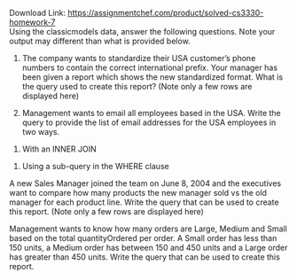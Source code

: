 Download Link: https://assignmentchef.com/product/solved-cs3330-homework-7
<br>
Using the classicmodels data, answer the following questions.  Note your output may different than what is provided below.

<ol>

 <li>The company wants to standardize their USA customer’s phone numbers to contain the correct international prefix. Your manager has been given a report which shows the new standardized format. What is the query used to create this report?  (Note only a few rows are displayed here)</li>

</ol>




<ol start="2">

 <li>Management wants to email all employees based in the USA. Write the query to provide the list of email addresses for the USA employees in two ways.</li>

</ol>




<ol>

 <li>With an INNER JOIN</li>

</ol>










<ol>

 <li>Using a sub-query in the WHERE clause</li>

</ol>

A new Sales Manager joined the team on June 8, 2004 and the executives want to compare how many products the new manager sold vs the old manager for each product line.  Write the query that can be used to create this report.  (Note only a few rows are displayed here)







Management wants to know how many orders are Large, Medium and Small based on the total quantityOrdered per order.  A Small order has less than 150 units, a Medium order has between 150 and 450 units and a Large order has greater than 450 units.  Write the query that can be used to create this report.





